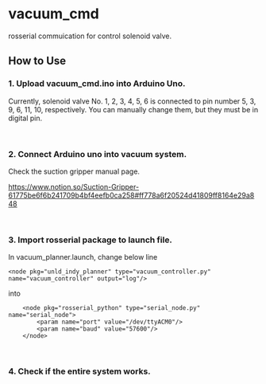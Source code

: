 # vacuum_cmd
rosserial commuication for control solenoid valve.


## How to Use

### 1. Upload vacuum_cmd.ino into Arduino Uno.

Currently, solenoid valve No. 1, 2, 3, 4, 5, 6 is connected to pin number 5, 3, 9, 6, 11, 10, respectively.
You can manually change them, but they must be in digital pin.

<br>

### 2. Connect Arduino uno into vacuum system.

Check the suction gripper manual page.

https://www.notion.so/Suction-Gripper-61775be6f6b241709b4bf4eefb0ca258#ff778a6f20524d41809ff8164e29a848

<br>

### 3. Import rosserial package to launch file.

In vacuum_planner.launch, change below line

```
<node pkg="unld_indy_planner" type="vacuum_controller.py" name="vacuum_controller" output="log"/>
```

into

```
    <node pkg="rosserial_python" type="serial_node.py" name="serial_node">
        <param name="port" value="/dev/ttyACM0"/>
        <param name="baud" value="57600"/>
    </node>
```

<br>

### 4. Check if the entire system works.
